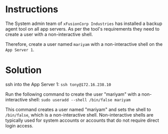 # Instructions

The System admin team of `xFusionCorp Industries` has installed a backup agent tool on all app servers. As per the tool's requirements they need to create a user with a non-interactive shell.

Therefore, create a user named `mariyam` with a non-interactive shell on the `App Server 1`.

# Solution

ssh into the App Server 1: `ssh tony@172.16.238.10`

Run the following command to create the user "mariyam" with a non-interactive shell: `sudo useradd --shell /bin/false mariyam`

This command creates a user named "mariyam" and sets the shell to `/bin/false`, which is a non-interactive shell. Non-interactive shells are typically used for system accounts or accounts that do not require direct login access.
